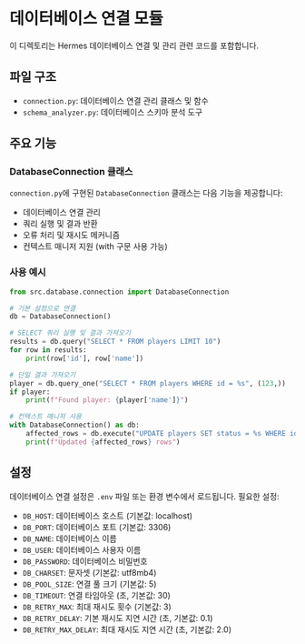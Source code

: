 # 데이터베이스 연결 모듈

이 디렉토리는 Hermes 데이터베이스 연결 및 관리 관련 코드를 포함합니다.

## 파일 구조

- `connection.py`: 데이터베이스 연결 관리 클래스 및 함수
- `schema_analyzer.py`: 데이터베이스 스키마 분석 도구

## 주요 기능

### DatabaseConnection 클래스

`connection.py`에 구현된 `DatabaseConnection` 클래스는 다음 기능을 제공합니다:

- 데이터베이스 연결 관리
- 쿼리 실행 및 결과 반환
- 오류 처리 및 재시도 메커니즘
- 컨텍스트 매니저 지원 (with 구문 사용 가능)

### 사용 예시

```python
from src.database.connection import DatabaseConnection

# 기본 설정으로 연결
db = DatabaseConnection()

# SELECT 쿼리 실행 및 결과 가져오기
results = db.query("SELECT * FROM players LIMIT 10")
for row in results:
    print(row['id'], row['name'])

# 단일 결과 가져오기
player = db.query_one("SELECT * FROM players WHERE id = %s", (123,))
if player:
    print(f"Found player: {player['name']}")

# 컨텍스트 매니저 사용
with DatabaseConnection() as db:
    affected_rows = db.execute("UPDATE players SET status = %s WHERE id = %s", (1, 123))
    print(f"Updated {affected_rows} rows")
```

## 설정

데이터베이스 연결 설정은 `.env` 파일 또는 환경 변수에서 로드됩니다. 필요한 설정:

- `DB_HOST`: 데이터베이스 호스트 (기본값: localhost)
- `DB_PORT`: 데이터베이스 포트 (기본값: 3306)
- `DB_NAME`: 데이터베이스 이름
- `DB_USER`: 데이터베이스 사용자 이름
- `DB_PASSWORD`: 데이터베이스 비밀번호
- `DB_CHARSET`: 문자셋 (기본값: utf8mb4)
- `DB_POOL_SIZE`: 연결 풀 크기 (기본값: 5)
- `DB_TIMEOUT`: 연결 타임아웃 (초, 기본값: 30)
- `DB_RETRY_MAX`: 최대 재시도 횟수 (기본값: 3)
- `DB_RETRY_DELAY`: 기본 재시도 지연 시간 (초, 기본값: 0.1)
- `DB_RETRY_MAX_DELAY`: 최대 재시도 지연 시간 (초, 기본값: 2.0)
